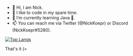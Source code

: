 - 👋 Hi, I am Nick. 
- 👀 I like to code in my spare time.
- 🌱 I’m currently learning Java 🎉.
- 📫 You can reach me via Twitter (@NickKoepr) or Discord (NickKoepr#5280).

[![Top Langs](https://github-readme-stats.vercel.app/api/top-langs/?username=nickkoepr&layout=compact)](https://github.com/anuraghazra/github-readme-stats)

That's it (=
